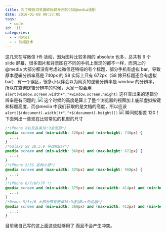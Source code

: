 ```yaml
---
title: 为了微信浏览器砍标题专用的CSS@media适配
date: 2018-01-08 09:57:00
tags:
  - code
id: '11'
categories:
  - - Notes
  - - 前端技术
---
```


这几天在写微信 H5 活动，因为图片比较多用的 absolute 也多，总共有 6 个 slide 屏幕，很多图片和背景图在不同的手机上表现的都不一样，而网上的@media 大部分都没有考虑过微信还特喵的有个标题，部分手机有虚拟 bar，导致原本逻辑分辨率高是 740px 的 S8 实际上只有 672px（S8 除开标题还会有虚拟 bar）
有一个误区，很多小伙伴会以为网页的逻辑分辨率是 window 的分辨率，所以在查询逻辑分辨率的时候，大家一般会用
`alert(window.screen.width+","+window.screen.height)`
这样查出来的逻辑分辨率是有问题的,
![](https://www.hansuku.com/wp-content/uploads/2018/01/9ba8a323c36246597d022825f3ab234a.png)
这个时候的高度是算上了整个浏览器的视图加上底部虚拟按键和标题高度，而@media 中我们获取的是文档的高度，所以应该
`alert($(document).width()+","+$(document).height())`
![](https://www.hansuku.com/wp-content/uploads/2018/01/0d327b4948b68aae84765b7477a11a5a.png)
瞬间就相差 120！
下面列出一些现在比较常见的机型的尺寸

```css
/*iPhone X以及各类18:9全面屏*/
@media screen and (min-width: 320px) and (min-height: 740px) {
  ...;
}
/*Galaxy S8 18.5:9 带虚拟Bar*/
@media screen and (min-width: 360px) and (max-height: 672px) {
  ...;
}
/*iPhone 5/5S 各种小屏*/
@media screen and (max-width: 325px) and (max-height: 568px) {
  ...;
}
/*iPhone 6/7/6P/7P */
@media screen and (min-width: 375px) and (max-width: 414px) and (min-height: 603px) and (max-height: 736px) {
  ...;
}
/*Nexus 5/5x/6 大部分带有安卓16:9虚拟Bar的机器*/
@media screen and (min-width: 360px) and (max-width: 412px) and (min-height: 572px) and (max-height: 664px) {
  ...;
}
```

目前我自己写的这上面这些就够用了 而且不会产生冲突。
